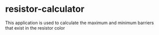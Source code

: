 resistor-calculator
===================

This application is used to calculate the maximum and minimum barriers that exist in the resistor color
